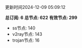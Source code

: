 更新时间2024-12-09 05:09:12

**总订阅: 6**
**总节点: 622**
**有效节点: 299**
- ss节点: 140
- v2ray节点: 143
- trojan节点: 16
